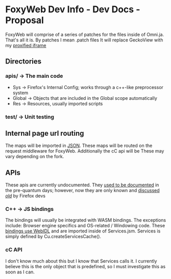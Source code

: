 # FoxyWeb Dev Info - Dev Docs - Proposal

FoxyWeb will comprise of a series of patches for the files inside of Omni.ja. That's all it is. By patches I mean .patch files
It will replace GeckoView with my [proxified iframe](https://hedge.soundar.eu.org/s/hLUaC8rns#HTML-element1)

## Directories

### apis/ -> The main code

- Sys -> Firefox's Internal Config; works through a c++-like preprocessor system
- Global -> Objects that are included in the Global scope automatically
- Res -> Resources, usually imported scripts

### test/ -> Unit testing

## Internal page url routing

The maps will be imported in [JSON](https://searchfox.org/mozilla-release/source/tools/esmify/map.json). These maps will be routed on the request middleware for FoxyWeb. Additionally the cC api will be These may vary depending on the fork.

## APIs

These apis are currently undocumented. They [used to be documented](https://udn.realityripple.com/docs/Mozilla/Tech) in the pre-quantum days; however, now they are only known and [discussed](https://discourse.mozilla.org/) _[old](https://groups.google.com/g/mozilla.mdn)_ by Firefox devs

### C++ -> JS bindings

The bindings will usually be integrated with WASM bindings. The exceptions include: Browser engine specifics and OS-related / Windowing code. These [bindings use WebIDL](https://webidl.spec.whatwg.org) and are imported inside of Services.jsm. Services is simply defined by Cu.createServicesCache().

### cC API

I don't know much about this but I know that Services calls it. I currently believe this is the only object that is predefined, so I must investigate this as soon as I can.
